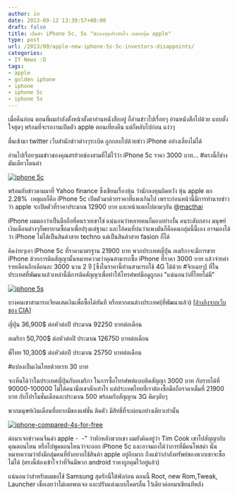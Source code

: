 ```yaml
---
author: in
date: 2013-09-12 13:39:57+00:00
draft: false
title: เปิดตัว iPhone 5c, 5s "นักลงทุนประทับใจ เทขายหุ้น apple"
type: post
url: /2013/09/apple-new-iphone-5s-5c-investors-disappoints/
categories:
- IT News :D
tags:
- apple
- golden iphone
- iphone
- iphone 5c
- iphone 5s
---
```



เมื่อคืนก่อน ตอนที่ผมกำลังตั้งหน้าตั้งตาอ่านหนังสืออยู่ ก็อ่านข่าวไปเรื่อยๆ อ่านหนังสือไปด้วย แบบตั้งใจสุดๆ พร้อมที่จะรองานเปิดตัว apple ตอนเที่ยงคืน แต่ก็หลับไปก่อน แง่วๆ

ตื่นเช้ามา twitter เว็บสำนักข่าวต่างๆระเบิด ถูกกลบไปด้วยข่าว iPhone อย่างเลี่ยงไม่ได้

อ่านไปเรื่อยๆผมข่าวของคุณสรย้วยช่องสามที่โม้ไว้ว่า iPhone 5c ราคา 3000 บาท... #ตรงนี้ก็ช่างมันเดียวโดนด่า

[![iphone 5c](https://www.cyruszh.com/wp-content/uploads/2013/09/iphone-5c.jpg)
](https://www.cyruszh.com/wp-content/uploads/2013/09/iphone-5c.jpg)

<!-- more -->

พร้อมกับข่าวตามมาที่ Yahoo finance ซึ่งเขียนเรื่องหุ้น ว่านักลงทุนผิดหวัง หุ้น apple ตก 2.28%  เหตุผลก็คือ iPhone 5c เปิดตัวมาด้วยราคาที่แพงเกินไป เพราะก่อนหน้านี้มีการทำนายข่าวว่า apple จะเปิดตัวที่ราคาประมาณ 12900 บาท และหน้าแตกไปตามๆกัน @[macthai](http://www.macthai.com/2013/09/10/all-rumors-from-iphone-5c-polycarbonate-4g-spec-like-iphone5-low-price/)

iPhone ผมมองว่าเป็นมือถือที่คนรวยเขาใช่ แน่นอนว่าหลายคนก็มองอย่างงั้น คนระดับกลาง มนุษย์เงินเดือนต่างๆก็พยายามซื้อมาเพื่อปรุงแต่ฐานะ และไอ้คนที่บ่นว่าแพงมันก็คือคนกลุ่มนี้นี้เอง อาจมองได้ว่า iPhone ไม่ได้เป็นสินค้าสาย techno แต่เป็นสินค้าสาย fasion ก็ได้

คิดง่ายๆเอา iPhone 5c ที่ราคามาตรฐาน 21900 บาท พวกประเทศญี่ปุ่น อเมริกาจะมีการขาย iPhone ด้วยการติดสัญญานั้นหมายความว่าคุณสามารถซื้อ iPhone ที่ราคา 3000 บาท แล้วจ่ายค่ารายเดือนอีกเดือนละ 3000 นาน 2 ปี [ซึ่งในราคานี้ท่านสามารถใช้ 4G ได้ด้วย #จิกเฉยๆ] ที่ในประเทศที่พัฒนาแล้วเหล่านี้มีการติดสัญญาเพื่อทำให้โทรศํพท์มือดูถูกลง "แน่นอนว่าที่ไทยไม่มี"

[![iphone 5s](https://www.cyruszh.com/wp-content/uploads/2013/09/routing.png)
](https://www.cyruszh.com/wp-content/uploads/2013/09/routing.png)

บางคนเขาสามารถเจียดเสดเงินเพื่อซื้อได้ทันที หรือหากคนต่างประเทศ(ที่พัฒนาแล้ว) [[อ้างอิงจากเว็บของ CIA](https://www.cia.gov/library/publications/the-world-factbook/rankorder/2004rank.html)]

ญี่ปุ่น 36,900$ ต่อหัวต่อปี ประมาณ 92250 บาทต่อเดือน

อเมริกา 50,700$ ต่อหัวต่อปี ประมาณ 126750 บาทต่อเดือน

พี่ไทย 10,300$ ต่อหัวต่อปี ประมาณ 25750 บาทต่อเดือน

#แปลงเป็นเงินไทยด้วยเรท 30 บาท

จะเห็นได้ว่าในประเทศญี่ปุ่นกับอเมริกา ในการซื้อโทรศํพท์แบบติดสัญญา 3000 บาท กับรายได้ที่ 90000-100000 ไม่ได้คนามือเขาสักเท่าไร แต่ประเทศไทยที่เราต้องซื้อมือถือราคาเต็มที่ 21900 บาท กับโปรโมชั่นเดือนละประมาณ 500 พร้อมกับสัญญาน 3G ติดๆดับๆ

พวกมนุษย์เงินเดือนที่อยากมีของแฟชั่น ติดตัว มีสิทธิ์ที่จะผ่อนอย่างเดียวเท่านั้น

[![iphone-compared-4s-for-free](https://www.cyruszh.com/wp-content/uploads/2013/09/iphone-compared-4s-for-free-1.jpg)
](https://www.cyruszh.com/wp-content/uploads/2013/09/iphone-compared-4s-for-free-1.jpg)

ต่อมาเจอข่าวคนจีนด่า apple -  -" ว่าหักหลังพวกเขา ผมยังคิดอยู่ว่า Tim Cook เขาไปสัญญากับคุณตอนไหน หรือไปพูดตอนไหนว่าจะออก iPhone 5c และอาจมองได้ว่าการที่มีคนโพสด่า นั้นหมายความว่ายังมีกลุ่มคนที่ยังอยากใช้สินค้า apple อยู่อีกมาก ถึงแม้ว่ากำลังทรัพย์ของพวกเขาจะซื้อไม่ได้ (ตรงนี้ต้องเข้าใจว่าที่จีนมีพวก android ราคาถูกคุมไว้อยู่แล้ว)

แน่นอนว่าสำหรับผมขอใช้ Samsung สุดรักนี่ให้พังก่อน ตอนนี้ Root, new Rom,Tweak, Launcher เชื่อเลยว่าไม่เคยพบเจอ และปรับแต่งแบบโคตรลื่น ไว้เดียวค่อยมาเขียนทีหลัง
